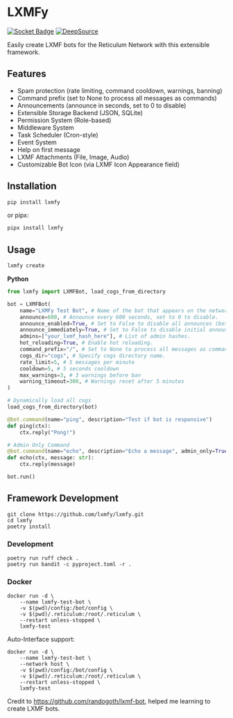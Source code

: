 # LXMFy

[![Socket Badge](https://socket.dev/api/badge/pypi/package/lxmfy/0.6.8?artifact_id=tar-gz)](https://socket.dev/pypi/package/lxmfy/overview)
[![DeepSource](https://app.deepsource.com/gh/lxmfy/LXMFy.svg/?label=active+issues&show_trend=true&token=H2_dIwKdYo9BgJkKMdhIORRD)](https://app.deepsource.com/gh/lxmfy/LXMFy/)

Easily create LXMF bots for the Reticulum Network with this extensible framework.

## Features

- Spam protection (rate limiting, command cooldown, warnings, banning)
- Command prefix (set to None to process all messages as commands)
- Announcements (announce in seconds, set to 0 to disable)
- Extensible Storage Backend (JSON, SQLite)
- Permission System (Role-based)
- Middleware System
- Task Scheduler (Cron-style)
- Event System
- Help on first message
- LXMF Attachments (File, Image, Audio)
- Customizable Bot Icon (via LXMF Icon Appearance field)

## Installation

```bash
pip install lxmfy
```
or pipx:

```bash
pipx install lxmfy
```

## Usage

```bash
lxmfy create
```

**Python**

```python
from lxmfy import LXMFBot, load_cogs_from_directory

bot = LXMFBot(
    name="LXMFy Test Bot", # Name of the bot that appears on the network.
    announce=600, # Announce every 600 seconds, set to 0 to disable.
    announce_enabled=True, # Set to False to disable all announces (both initial and periodic)
    announce_immediately=True, # Set to False to disable initial announce
    admins=["your_lxmf_hash_here"], # List of admin hashes.
    hot_reloading=True, # Enable hot reloading.
    command_prefix="/", # Set to None to process all messages as commands.
    cogs_dir="cogs", # Specify cogs directory name.
    rate_limit=5, # 5 messages per minute
    cooldown=5, # 5 seconds cooldown
    max_warnings=3, # 3 warnings before ban
    warning_timeout=300, # Warnings reset after 5 minutes
)

# Dynamically load all cogs
load_cogs_from_directory(bot)

@bot.command(name="ping", description="Test if bot is responsive")
def ping(ctx):
    ctx.reply("Pong!")

# Admin Only Command
@bot.command(name="echo", description="Echo a message", admin_only=True)
def echo(ctx, message: str):
    ctx.reply(message)

bot.run()
```

## Framework Development

```
git clone https://github.com/lxmfy/lxmfy.git
cd lxmfy
poetry install
```

### Development

```
poetry run ruff check .
poetry run bandit -c pyproject.toml -r .
```

### Docker

```
docker run -d \
    --name lxmfy-test-bot \
    -v $(pwd)/config:/bot/config \
    -v $(pwd)/.reticulum:/root/.reticulum \
    --restart unless-stopped \
    lxmfy-test
```

Auto-Interface support:

```
docker run -d \
    --name lxmfy-test-bot \
    --network host \
    -v $(pwd)/config:/bot/config \
    -v $(pwd)/.reticulum:/root/.reticulum \
    --restart unless-stopped \
    lxmfy-test
```
Credit to https://github.com/randogoth/lxmf-bot, helped me learning to create LXMF bots.
